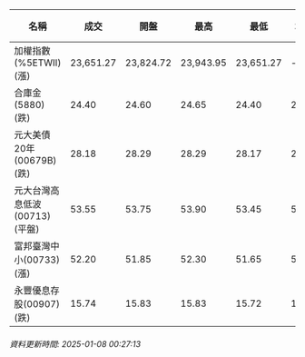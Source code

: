 | 名稱 | 成交 | 開盤 | 最高 | 最低 | 均價 | 成交金額(億) | 昨收 | 漲跌幅 | 漲跌 | 總量 | 昨量 | 振幅 |
| -------- | -------- | -------- | -------- |-------- | -------- | -------- |-------- |-------- |-------- | -------- | -------- |-------- |
|加權指數(%5ETWII) (漲)|23,651.27|23,824.72|23,943.95|23,651.27|-|4,254.77|23,547.71|0.44%|103.56|7,370,310|0|1.24%|
|合庫金(5880) (跌)|24.40|24.60|24.65|24.40|24.48|1.96|24.50|0.41%|0.10|7,990|10,408|1.02%|
|元大美債20年(00679B) (跌)|28.18|28.29|28.29|28.17|28.20|17.72|28.38|0.70%|0.20|62,849|45,036|0.42%|
|元大台灣高息低波(00713) (平盤)|53.55|53.75|53.90|53.45|53.61|4.49|53.55|0.00%|0.00|8,373|8,472|0.84%|
|富邦臺灣中小(00733) (漲)|52.20|51.85|52.30|51.65|52.02|0.872|51.40|1.56%|0.80|1,676|1,561|1.26%|
|永豐優息存股(00907) (跌)|15.74|15.83|15.83|15.72|15.76|0.213|15.79|0.32%|0.05|1,351|2,126|0.70%|
###### 資料更新時間: 2025-01-08 00:27:13